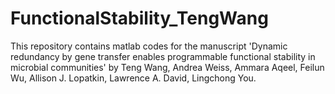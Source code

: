 # FunctionalStability_TengWang
This repository contains matlab codes for the manuscript 'Dynamic redundancy by gene transfer enables programmable functional stability in microbial communities' by Teng Wang, Andrea Weiss, Ammara Aqeel, Feilun Wu, Allison J. Lopatkin, Lawrence A. David, Lingchong You.
